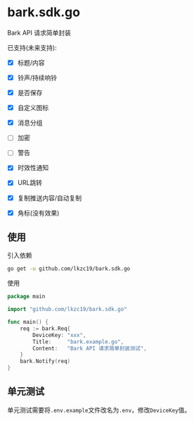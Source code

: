 # bark.sdk.go

Bark API 请求简单封装

已支持(未来支持):

- [x] 标题/内容
- [x] 铃声/持续响铃
- [x] 是否保存
- [x] 自定义图标
- [x] 消息分组
- [ ] 加密
- [ ] 警告
- [x] 时效性通知
- [x] URL跳转
- [x] 复制推送内容/自动复制
- [x] 角标(没有效果)


## 使用

引入依赖

```bash
go get -u github.com/lkzc19/bark.sdk.go
```

使用

```go
package main

import "github.com/lkzc19/bark.sdk.go"

func main() {
	req := bark.Req{
		DeviceKey: "xxx",
		Title:     "bark.example.go",
		Content:   "Bark API 请求简单封装测试",
	}
	bark.Notify(req)
}
```

## 单元测试

单元测试需要将`.env.example`文件改名为`.env`，修改`DeviceKey`值。